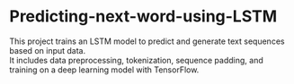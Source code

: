 # Predicting-next-word-using-LSTM
This project trains an LSTM model to predict and generate text sequences based on input data.  
It includes data preprocessing, tokenization, sequence padding, and training on a deep learning model with TensorFlow.  
